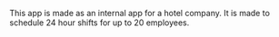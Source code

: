 This app is made as an internal app for a hotel company. It is made to schedule 24 hour shifts for up to 20 employees.
